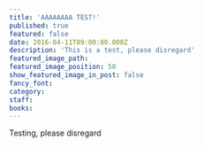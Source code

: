 ```yaml
---
title: 'AAAAAAAA TEST!'
published: true
featured: false
date: 2016-04-11T09:00:00.000Z
description: 'This is a test, please disregard'
featured_image_path:
featured_image_position: 50
show_featured_image_in_post: false
fancy_font:
category:
staff:
books:
---
```



Testing, please disregard